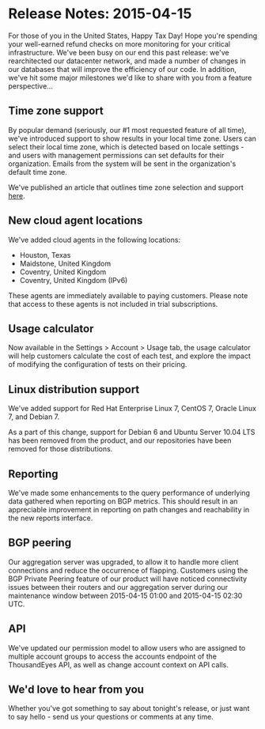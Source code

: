 # Release Notes: 2015-04-15

For those of you in the United States, Happy Tax Day! Hope you're spending your well-earned refund checks on more monitoring for your critical infrastructure.  We've been busy on our end this past release: we've rearchitected our datacenter network, and made a number of changes in our databases that will improve the efficiency of our code. In addition, we've hit some major milestones we'd like to share with you from a feature perspective...

## Time zone support

By popular demand \(seriously, our \#1 most requested feature of all time\), we've introduced support to show results in your local time zone. Users can select their local time zone, which is detected based on locale settings - and users with management permissions can set defaults for their organization. Emails from the system will be sent in the organization's default time zone.

We've published an article that outlines time zone selection and support [here](https://success.thousandeyes.com/ViewArticle?articleIdParam=kA0E0000000CmmSKAS).

## New cloud agent locations

We've added cloud agents in the following locations:

* Houston, Texas
* Maidstone, United Kingdom
* Coventry, United Kingdom
* Coventry, United Kingdom \(IPv6\)

These agents are immediately available to paying customers.  Please note that access to these agents is not included in trial subscriptions.

## Usage calculator

Now available in the Settings &gt; Account &gt; Usage tab, the usage calculator will help customers calculate the cost of each test, and explore the impact of modifying the configuration of tests on their pricing.

## Linux distribution support

We've added support for Red Hat Enterprise Linux 7, CentOS 7, Oracle Linux 7, and Debian 7.

As a part of this change, support for Debian 6 and Ubuntu Server 10.04 LTS has been removed from the product, and our repositories have been removed for those distributions.

## Reporting

We've made some enhancements to the query performance of underlying data gathered when reporting on BGP metrics. This should result in an appreciable improvement in reporting on path changes and reachability in the new reports interface.

## BGP peering

Our aggregation server was upgraded, to allow it to handle more client connections and reduce the occurrence of flapping. Customers using the BGP Private Peering feature of our product will have noticed connectivity issues between their routers and our aggregation server during our maintenance window between 2015-04-15 01:00 and 2015-04-15 02:30 UTC.

## API

We've updated our permission model to allow users who are assigned to multiple account groups to access the accounts endpoint of the ThousandEyes API, as well as change account context on API calls.

## We'd love to hear from you

Whether you've got something to say about tonight's release, or just want to say hello - send us your questions or comments at any time.

